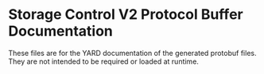 # Storage Control V2 Protocol Buffer Documentation

These files are for the YARD documentation of the generated protobuf files.
They are not intended to be required or loaded at runtime.
